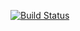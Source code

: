 [![Build Status](https://travis-ci.org/Dublerq/rpi-lcd-menu.svg?branch=master)](https://travis-ci.org/Dublerq/rpi-lcd-menu)